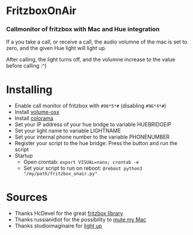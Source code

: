 # FritzboxOnAir
### Callmonitor of fritzbox with Mac and Hue integration
If a you take a call, or receive a call, the audio volumne of the mac is set to zero, and the given Hue light will light up.

After calling, the light turns off, and the volumne increase to the value before calling :^)

# Installing
* Enable call monitor of fritzbox with `#96*5*#` (disabling `#96*4*#`)
* Install [volume-osx](https://pypi.python.org/pypi/volume-osx)
* Install [colorama](https://pypi.python.org/pypi/colorama)
* Set your IP address of your hue bridge to variable HUEBRIDGEIP
* Set your light name to variable LIGHTNAME
* Set your internal phone number to the variable PHONENUMBER
* Register your script to the hue bridge: Press the button and run the script
* Startup
    - Open crontab: `export VISUAL=nano; crontab -e`
    - Set your script to run on reboot: `@reboot python3 "/my/path/fritzbox_onair.py"`

# Sources
* Thanks HcDevel for the great [fritzbox library](https://github.com/HcDevel/py-fritz-monitor)
* Thanks russianidiot for the possibility to [mute my Mac](https://github.com/russianidiot/volume-osx.sh.cli)
* Thanks studioimaginaire for [light up](https://github.com/studioimaginaire/phue)
